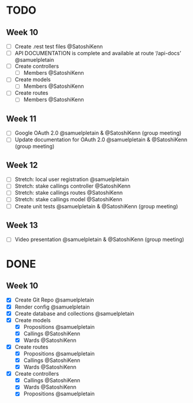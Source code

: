 # TODO

## Week 10
- [ ] Create .rest test files @SatoshiKenn
- [ ] API DOCUMENTATION is complete and available at route ‘/api-docs’ @samuelpletain
- [ ] Create controllers
  - [ ] Members @SatoshiKenn
- [ ] Create models
  - [ ] Members @SatoshiKenn
- [ ] Create routes
  - [ ] Members @SatoshiKenn

## Week 11
- [ ] Google OAuth 2.0 @samuelpletain & @SatoshiKenn (group meeting)
- [ ] Update documentation for OAuth 2.0 @samuelpletain & @SatoshiKenn (group meeting)

## Week 12
- [ ] Stretch: local user registration @samuelpletain
- [ ] Stretch: stake callings controller @SatoshiKenn
- [ ] Stretch: stake callings routes @SatoshiKenn
- [ ] Stretch: stake callings model @SatoshiKenn
- [ ] Create unit tests @samuelpletain & @SatoshiKenn (group meeting)

## Week 13
- [ ] Video presentation @samuelpletain & @SatoshiKenn (group meeting)

# DONE

## Week 10
- [x] Create Git Repo @samuelpletain
- [x] Render config @samuelpletain
- [x] Create database and collections @samuelpletain
- [x] Create models
  - [x] Propositions @samuelpletain
  - [x] Callings @SatoshiKenn
  - [x] Wards @SatoshiKenn
- [x] Create routes
  - [x] Propositions @samuelpletain
  - [x] Callings @SatoshiKenn
  - [x] Wards @SatoshiKenn
- [x] Create controllers
  - [x] Callings @SatoshiKenn
  - [x] Wards @SatoshiKenn
  - [x] Propositions @samuelpletain
